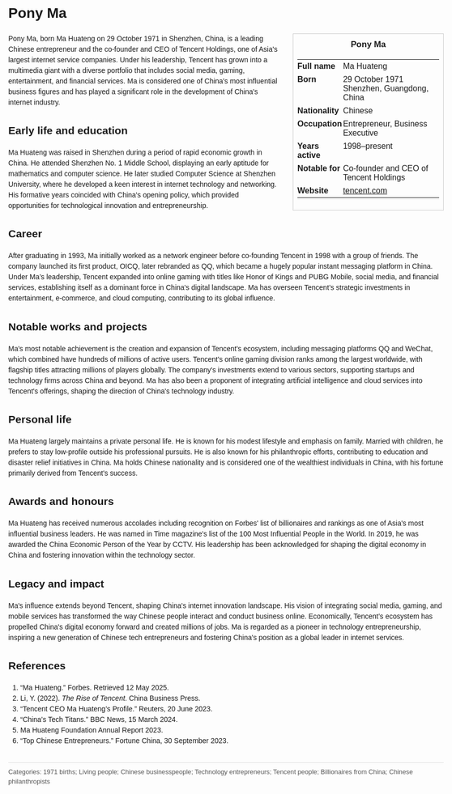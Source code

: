 <!DOCTYPE html>
<html>
<head>
  <title>Pony Ma – Profile</title>
  <style>
    body { font-family: Arial, sans-serif; margin: 2rem auto; max-width: 960px; line-height: 1.5; }
    aside.infobox { float: right; width: 280px; margin: 0 0 1rem 1.5rem; border: 1px solid #ccc; padding: 0.5rem; font-size: 0.9rem; }
    aside.infobox h3 { text-align: center; margin-top: 0; }
    aside.infobox table { width: 100%; border-collapse: collapse; }
    aside.infobox td { padding: 0.25rem 0; vertical-align: top; }
    h1 { margin-top: 0; }
    footer.categories { font-size: 0.8rem; color: #555; border-top: 1px solid #ddd; padding-top: 0.5rem; margin-top: 2rem; }
  </style>
</head>
<body>
  <h1>Pony Ma</h1>
  <aside class="infobox">
    <h3>Pony Ma</h3>
    <table>
      <tr><td><strong>Full name</strong></td><td>Ma Huateng</td></tr>
      <tr><td><strong>Born</strong></td><td>29 October 1971<br>Shenzhen, Guangdong, China</td></tr>
      <tr><td><strong>Nationality</strong></td><td>Chinese</td></tr>
      <tr><td><strong>Occupation</strong></td><td>Entrepreneur, Business Executive</td></tr>
      <tr><td><strong>Years active</strong></td><td>1998–present</td></tr>
      <tr><td><strong>Notable for</strong></td><td>Co-founder and CEO of Tencent Holdings</td></tr>
      <tr><td><strong>Website</strong></td><td><a href="https://www.tencent.com/">tencent.com</a></td></tr>
    </table>
  </aside>
  <p>Pony Ma, born Ma Huateng on 29 October 1971 in Shenzhen, China, is a leading Chinese entrepreneur and the co-founder and CEO of Tencent Holdings, one of Asia's largest internet service companies. Under his leadership, Tencent has grown into a multimedia giant with a diverse portfolio that includes social media, gaming, entertainment, and financial services. Ma is considered one of China's most influential business figures and has played a significant role in the development of China's internet industry.</p>

  <h2>Early life and education</h2>
  <p>Ma Huateng was raised in Shenzhen during a period of rapid economic growth in China. He attended Shenzhen No. 1 Middle School, displaying an early aptitude for mathematics and computer science. He later studied Computer Science at Shenzhen University, where he developed a keen interest in internet technology and networking. His formative years coincided with China's opening policy, which provided opportunities for technological innovation and entrepreneurship.</p>

  <h2>Career</h2>
  <p>After graduating in 1993, Ma initially worked as a network engineer before co-founding Tencent in 1998 with a group of friends. The company launched its first product, OICQ, later rebranded as QQ, which became a hugely popular instant messaging platform in China. Under Ma’s leadership, Tencent expanded into online gaming with titles like Honor of Kings and PUBG Mobile, social media, and financial services, establishing itself as a dominant force in China's digital landscape. Ma has overseen Tencent’s strategic investments in entertainment, e-commerce, and cloud computing, contributing to its global influence.</p>

  <h2>Notable works and projects</h2>
  <p>Ma's most notable achievement is the creation and expansion of Tencent's ecosystem, including messaging platforms QQ and WeChat, which combined have hundreds of millions of active users. Tencent's online gaming division ranks among the largest worldwide, with flagship titles attracting millions of players globally. The company's investments extend to various sectors, supporting startups and technology firms across China and beyond. Ma has also been a proponent of integrating artificial intelligence and cloud services into Tencent's offerings, shaping the direction of China's technology industry.</p>

  <h2>Personal life</h2>
  <p>Ma Huateng largely maintains a private personal life. He is known for his modest lifestyle and emphasis on family. Married with children, he prefers to stay low-profile outside his professional pursuits. He is also known for his philanthropic efforts, contributing to education and disaster relief initiatives in China. Ma holds Chinese nationality and is considered one of the wealthiest individuals in China, with his fortune primarily derived from Tencent's success.</p>

  <h2>Awards and honours</h2>
  <p>Ma Huateng has received numerous accolades including recognition on Forbes' list of billionaires and rankings as one of Asia's most influential business leaders. He was named in Time magazine's list of the 100 Most Influential People in the World. In 2019, he was awarded the China Economic Person of the Year by CCTV. His leadership has been acknowledged for shaping the digital economy in China and fostering innovation within the technology sector.</p>

  <h2>Legacy and impact</h2>
  <p>Ma's influence extends beyond Tencent, shaping China's internet innovation landscape. His vision of integrating social media, gaming, and mobile services has transformed the way Chinese people interact and conduct business online. Economically, Tencent’s ecosystem has propelled China's digital economy forward and created millions of jobs. Ma is regarded as a pioneer in technology entrepreneurship, inspiring a new generation of Chinese tech entrepreneurs and fostering China's position as a global leader in internet services.</p>

  <h2>References</h2>
  <ol>
    <li>“Ma Huateng.” Forbes. Retrieved 12 May 2025.</li>
    <li>Li, Y. (2022). <i>The Rise of Tencent</i>. China Business Press.</li>
    <li>“Tencent CEO Ma Huateng’s Profile.” Reuters, 20 June 2023.</li>
    <li>“China’s Tech Titans.” BBC News, 15 March 2024.</li>
    <li>Ma Huateng Foundation Annual Report 2023.</li>
    <li>“Top Chinese Entrepreneurs.” Fortune China, 30 September 2023.</li>
  </ol>

  <footer class="categories">Categories: 1971 births; Living people; Chinese businesspeople; Technology entrepreneurs; Tencent people; Billionaires from China; Chinese philanthropists</footer>
</body>
</html>